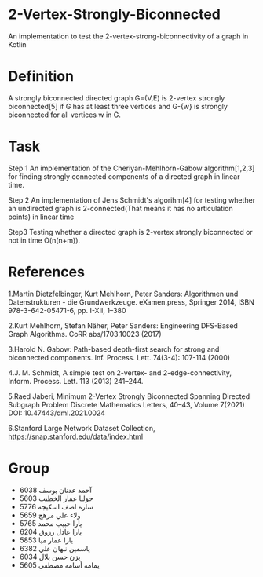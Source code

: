 # 2-Vertex-Strongly-Biconnected

An implementation to test the 2-vertex-strong-biconnectivity of a graph in Kotlin

# Definition

A strongly biconnected directed graph G=(V,E) is 2-vertex strongly biconnected[5] if G has at least three vertices and G-{w} is strongly biconnected for all vertices w in G.

# Task

Step 1 An implementation of the Cheriyan-Mehlhorn-Gabow algorithm[1,2,3] for finding strongly connected components of a directed graph in linear time.

Step 2 An implementation of Jens Schmidt's algorihm[4] for testing whether an undirected graph is 2-connected(That means it has no articulation points) in linear time

Step3 Testing whether a directed graph is 2-vertex strongly biconnected or not in time O(n(n+m)).

# References

1.Martin Dietzfelbinger, Kurt Mehlhorn, Peter Sanders: Algorithmen und Datenstrukturen - die Grundwerkzeuge. eXamen.press, Springer 2014, ISBN 978-3-642-05471-6, pp. I-XII, 1–380

2.Kurt Mehlhorn, Stefan Näher, Peter Sanders: Engineering DFS-Based Graph Algorithms. CoRR abs/1703.10023 (2017)

3.Harold N. Gabow: Path-based depth-first search for strong and biconnected components. Inf. Process. Lett. 74(3-4): 107-114 (2000)

4.J. M. Schmidt, A simple test on 2-vertex- and 2-edge-connectivity, Inform. Process. Lett. 113 (2013) 241–244.

5.Raed Jaberi, Minimum 2-Vertex Strongly Biconnected Spanning Directed Subgraph Problem Discrete Mathematics Letters, 40–43, Volume 7(2021) DOI: 10.47443/dml.2021.0024

6.Stanford Large Network Dataset Collection, https://snap.stanford.edu/data/index.html

# Group
  - آحمد عدنان يوسف 6038
  - جوليا عمار الخطيب 5603
  - ساره اصف اسكيجه 5776
  - ولاء علي مرهج 5659
  - يارا حبيب محمد 5765
  - يارا عادل رزوق 6204
  - يارا عمار ميا 5853
  - ياسمين نبهان علي 6382
  - يزن حسن بلال 6034
  - يمامه أسامه مصطفى 5605 
